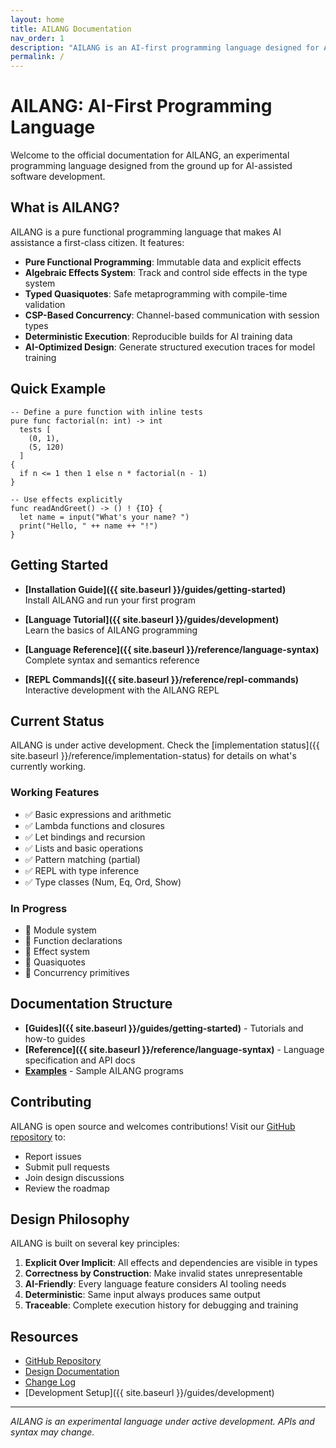 ```yaml
---
layout: home
title: AILANG Documentation
nav_order: 1
description: "AILANG is an AI-first programming language designed for AI-assisted development"
permalink: /
---
```


# AILANG: AI-First Programming Language

Welcome to the official documentation for AILANG, an experimental programming language designed from the ground up for AI-assisted software development.

## What is AILANG?

AILANG is a pure functional programming language that makes AI assistance a first-class citizen. It features:

- **Pure Functional Programming**: Immutable data and explicit effects
- **Algebraic Effects System**: Track and control side effects in the type system
- **Typed Quasiquotes**: Safe metaprogramming with compile-time validation
- **CSP-Based Concurrency**: Channel-based communication with session types
- **Deterministic Execution**: Reproducible builds for AI training data
- **AI-Optimized Design**: Generate structured execution traces for model training

## Quick Example

```ailang
-- Define a pure function with inline tests
pure func factorial(n: int) -> int
  tests [
    (0, 1),
    (5, 120)
  ]
{
  if n <= 1 then 1 else n * factorial(n - 1)
}

-- Use effects explicitly
func readAndGreet() -> () ! {IO} {
  let name = input("What's your name? ")
  print("Hello, " ++ name ++ "!")
}
```

## Getting Started

<div class="grid cards" markdown>

- **[Installation Guide]({{ site.baseurl }}/guides/getting-started)**  
  Install AILANG and run your first program

- **[Language Tutorial]({{ site.baseurl }}/guides/development)**  
  Learn the basics of AILANG programming

- **[Language Reference]({{ site.baseurl }}/reference/language-syntax)**  
  Complete syntax and semantics reference

- **[REPL Commands]({{ site.baseurl }}/reference/repl-commands)**  
  Interactive development with the AILANG REPL

</div>

## Current Status

AILANG is under active development. Check the [implementation status]({{ site.baseurl }}/reference/implementation-status) for details on what's currently working.

### Working Features
- ✅ Basic expressions and arithmetic
- ✅ Lambda functions and closures
- ✅ Let bindings and recursion
- ✅ Lists and basic operations
- ✅ Pattern matching (partial)
- ✅ REPL with type inference
- ✅ Type classes (Num, Eq, Ord, Show)

### In Progress
- 🚧 Module system
- 🚧 Function declarations
- 🚧 Effect system
- 🚧 Quasiquotes
- 🚧 Concurrency primitives

## Documentation Structure

- **[Guides]({{ site.baseurl }}/guides/getting-started)** - Tutorials and how-to guides
- **[Reference]({{ site.baseurl }}/reference/language-syntax)** - Language specification and API docs
- **[Examples](https://github.com/sunholo-data/ailang/tree/main/examples)** - Sample AILANG programs

## Contributing

AILANG is open source and welcomes contributions! Visit our [GitHub repository](https://github.com/sunholo-data/ailang) to:

- Report issues
- Submit pull requests
- Join design discussions
- Review the roadmap

## Design Philosophy

AILANG is built on several key principles:

1. **Explicit Over Implicit**: All effects and dependencies are visible in types
2. **Correctness by Construction**: Make invalid states unrepresentable
3. **AI-Friendly**: Every language feature considers AI tooling needs
4. **Deterministic**: Same input always produces same output
5. **Traceable**: Complete execution history for debugging and training

## Resources

- [GitHub Repository](https://github.com/sunholo-data/ailang)
- [Design Documentation](https://github.com/sunholo-data/ailang/tree/main/design_docs)
- [Change Log](https://github.com/sunholo-data/ailang/blob/main/CHANGELOG.md)
- [Development Setup]({{ site.baseurl }}/guides/development)

---

*AILANG is an experimental language under active development. APIs and syntax may change.*